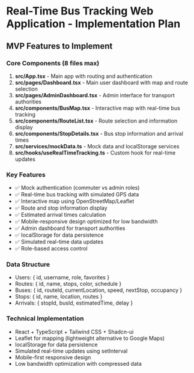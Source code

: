 # Real-Time Bus Tracking Web Application - Implementation Plan

## MVP Features to Implement

### Core Components (8 files max)
1. **src/App.tsx** - Main app with routing and authentication
2. **src/pages/Dashboard.tsx** - Main user dashboard with map and route selection
3. **src/pages/AdminDashboard.tsx** - Admin interface for transport authorities
4. **src/components/BusMap.tsx** - Interactive map with real-time bus tracking
5. **src/components/RouteList.tsx** - Route selection and information display
6. **src/components/StopDetails.tsx** - Bus stop information and arrival times
7. **src/services/mockData.ts** - Mock data and localStorage services
8. **src/hooks/useRealTimeTracking.ts** - Custom hook for real-time updates

### Key Features
- ✅ Mock authentication (commuter vs admin roles)
- ✅ Real-time bus tracking with simulated GPS data
- ✅ Interactive map using OpenStreetMap/Leaflet
- ✅ Route and stop information display
- ✅ Estimated arrival times calculation
- ✅ Mobile-responsive design optimized for low bandwidth
- ✅ Admin dashboard for transport authorities
- ✅ localStorage for data persistence
- ✅ Simulated real-time data updates
- ✅ Role-based access control

### Data Structure
- Users: { id, username, role, favorites }
- Routes: { id, name, stops, color, schedule }
- Buses: { id, routeId, currentLocation, speed, nextStop, occupancy }
- Stops: { id, name, location, routes }
- Arrivals: { stopId, busId, estimatedTime, delay }

### Technical Implementation
- React + TypeScript + Tailwind CSS + Shadcn-ui
- Leaflet for mapping (lightweight alternative to Google Maps)
- localStorage for data persistence
- Simulated real-time updates using setInterval
- Mobile-first responsive design
- Low bandwidth optimization with compressed data